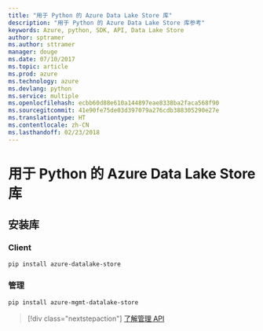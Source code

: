 ```yaml
---
title: "用于 Python 的 Azure Data Lake Store 库"
description: "用于 Python 的 Azure Data Lake Store 库参考"
keywords: Azure, python, SDK, API, Data Lake Store
author: sptramer
ms.author: sttramer
manager: douge
ms.date: 07/10/2017
ms.topic: article
ms.prod: azure
ms.technology: azure
ms.devlang: python
ms.service: multiple
ms.openlocfilehash: ecbb60d88e610a144897eae8338ba2faca568f90
ms.sourcegitcommit: 41e90fe75de03d397079a276cdb388305290e27e
ms.translationtype: HT
ms.contentlocale: zh-CN
ms.lasthandoff: 02/23/2018
---
```

# <a name="azure-data-lake-store-libraries-for-python"></a>用于 Python 的 Azure Data Lake Store 库

## <a name="install-the-libraries"></a>安装库
### <a name="client"></a>Client

```bash
pip install azure-datalake-store
```

### <a name="management"></a>管理

```bash
pip install azure-mgmt-datalake-store
```
> [!div class="nextstepaction"]
> [了解管理 API](/python/api/overview/azure/datalakestore/management)